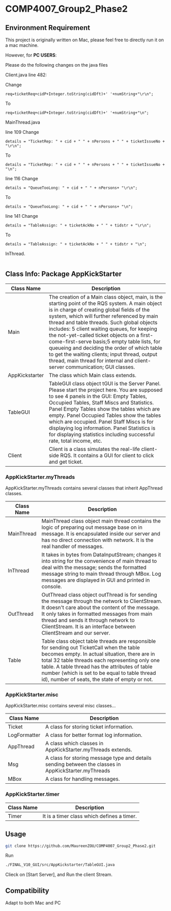 # COMP4007_Group2_Phase2

## Environment Requirement
This project is originally written on Mac, please feel free to directly run it on a mac machine.

However, for **PC USERS**:

Please do the following changes on the java files

Client.java line 482:

Change
```
req=ticketReq+cidP+Integer.toString(cidDft)+' '+numString+"\r\n";
```
To
```
req=ticketReq+cidP+Integer.toString(cidDft)+' '+numString+"\n";
```

MainThread.java 

line 109 Change
```
details = "TicketRep: " + cid + " " + nPersons + " " + ticketIssueNo + "\r\n";
```
To
```
details = "TicketRep: " + cid + " " + nPersons + " " + ticketIssueNo + "\n";
```
line 116 Change
```
details = "QueueTooLong: " + cid + " " + nPersons+ "\r\n";
```
To
```
details = "QueueTooLong: " + cid + " " + nPersons+ "\n";
```
line 141 Change
```
details = "TableAssign: " + ticketAckNo + " " + tidstr + "\r\n";
```
To
```
details = "TableAssign: " + ticketAckNo + " " + tidstr + "\n";
```

InThread.
```
```
## Class Info: Package AppKickStarter
| Class Name | Description |
| --- | --- |
| Main | The creation of a Main class object, main, is the starting point of the RQS system. A main object is in charge of creating global fields of the system, which will further referenced by main thread and table threads. Such global objects includes: 5 client waiting queues, for keeping the not-yet-called ticket objects on a first-come-first-serve basis;5 empty table lists, for queueing and deciding the order of which table to get the waiting clients; input thread, output thread, main thread for internal and client-server communication; GUI classes. |
| AppKickstarter | The class which Main class extends. |
| TableGUI | TableGUI class object tGUI is the Server Panel. Please start the project here. You are supposed to see 4 panels in the GUI: Empty Tables, Occupied Tables, Staff Miscs and Statistics. Panel Empty Tables show the tables which are empty. Panel Occupied Tables show the tables which are occupied. Panel Staff Miscs is for displaying log information. Panel Statistics is for displaying statistics including successful rate, total income, etc. |
| Client | Client is a class simulates the real-life client-side RQS. It contains a GUI for client to click and get ticket. |

### AppKickStarter.myThreads
AppKickStarter.myThreads contains several classes that inherit AppThread classes.

| Class Name | Description |
| --- | --- |
| MainThread | MainThread class object main thread contains the logic of preparing out message base on in message. It is encapsulated inside our server and has no direct connection with network. It is the real handler of messages. |
| InThread | It takes in bytes from DataInputStream; changes it into string for the convenience of main thread to deal with the message; sends the formatted message string to main thread through MBox. Log messages are displayed in GUI and printed in console. |
| OutThread | OutThread class object outThread is for sending the message through the network to ClientStream. It doesn't care about the content of the message. It only takes in formatted messages from main thread and sends it through network to ClientStream. It is an interface between ClientStream and our server. |
| Table | Table class object table threads are responsible for sending out TicketCall when the table becomes empty. In actual situation, there are in total 32 table threads each representing only one table. A table thread has the attributes of table number (which is set to be equal to table thread id), number of seats, the state of empty or not. |

### AppKickStarter.misc
AppKickStarter.misc contains several misc classes...

| Class Name | Description |
| --- | --- |
| Ticket | A class for storing ticket information. |
| LogFormatter | A class for better format log information. |
| AppThread | A class which classes in AppKickStarter.myThreads extends. |
| Msg | A class for storing message type and details sending between the classes in AppKickStarter.myThreads |
| MBox | A class for handling messages. |

### AppKickStarter.timer

| Class Name | Description |
| --- | --- |
| Timer | It is a timer class which defines a timer. |

## Usage

```sh
git clone https://github.com/MaureenZOU/COMP4007_Group2_Phase2.git
```

Run
```sh
./FINAL_V10_GUI/src/AppKickstarter/TableGUI.java
```

Clieck on [Start Server], and Run the client Stream.

## Compatibility
Adapt to both Mac and PC

